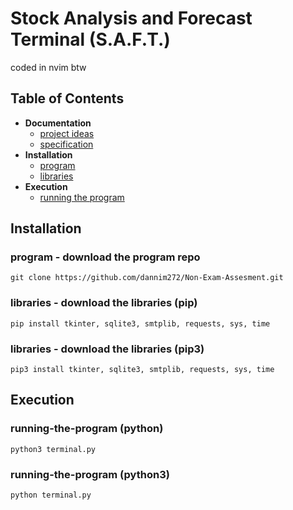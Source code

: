 # Stock Analysis and Forecast Terminal (S.A.F.T.)
coded in nvim btw

## Table of Contents
- **Documentation**
    - [project ideas](https://github.com/dannim272/Non-Exam-Assesment/blob/master/theory/Project%20Ideas.md)
    - [specification](https://github.com/dannim272/Non-Exam-Assesment/blob/master/theory/Specification.md)
- **Installation**
    - [program](####program)
    - [libraries](####libraries)
- **Execution**
    - [running the program](####running-the-program)

## Installation
### program - download the program repo
    git clone https://github.com/dannim272/Non-Exam-Assesment.git
### libraries - download the libraries (pip)
    pip install tkinter, sqlite3, smtplib, requests, sys, time
### libraries - download the libraries (pip3)
    pip3 install tkinter, sqlite3, smtplib, requests, sys, time

## Execution
### running-the-program (python)
    python3 terminal.py
### running-the-program (python3)
    python terminal.py

